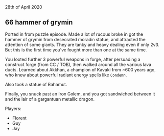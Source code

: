 28th of April 2020
## 66 hammer of grymin
Ported in from puzzle episode.
Made a lot of rucous broke in got the hammer of grymin from desecrated moradin statue, and attracted the attention of some giants.
They are tanky and heavy dealing even if only 2v3. But this is the first time you've fought more than one at the same time.

You looted further 3 powerful weapons in forge, after persuading a construct forge (from CC / TOB), then walked around all the various lava ducts.
Learned about Akkhan, a champion of Kavaki from ~600 years ago, who knew about powerful radiant energy spells like `Condemn`.

Also took a statue of Bahamut.

Finally, you snuck past an Iron Golem, and you got sandwiched between it and the lair of a gargantuan metallic dragon.

Players:
- Florent
- Guy
- Jay

